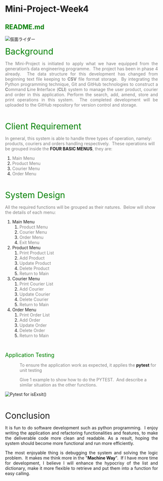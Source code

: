 # Mini-Project-Week4

<html>
<head></head>
<body data-gr-ext-installed="" data-new-gr-c-s-check-loaded="14.1087.0">
<h2><span style="color:#008000;">README.md</span></h2>
<img src="https://user-images.githubusercontent.com/87363056/203319536-c1a5608c-13e9-4a08-869f-ddab6ee92f5e.png" ALIGN=”left” alt="仮面ライダー" />

<p style="text-align: justify;"><span style="color:#008000;"><span style="font-size:28px;">Background</span></span></p>

<p style="text-align: justify;"><span style="color:#808080;">The Mini-Project is initiated to apply what we have equipped from the generation&rsquo;s data engineering programme.&nbsp; The project has been in phase 4 already.&nbsp; The data structure for this development has changed from beginning text file keeping to <strong>CSV</strong> file format storage.&nbsp; By integrating the Python programming technique, Git and GitHub technologies to construct a <strong>C</strong>ommand <strong>L</strong>ine <strong>I</strong>nterface (<strong>CLI</strong>) system to manage the user product, courier and order in this application. Perform the search, add, amend, store and print operations in this system.&nbsp; The completed development will be uploaded to the GitHub repository for version control and storage.</span></p>

<p style="text-align: justify;">&nbsp;</p>
	
<p><span style="color: rgb(0, 128, 0); font-size: 28px; text-align: justify;">Client Requirement</span></p>

<p><span style="color:#808080;">In general, this system is able to handle three types of operation, namely: products, couriers and orders handling respectively.&nbsp; These operations will be grouped inside the </span><strong>FOUR&nbsp;BASIC MENUS</strong><span style="color:#808080;">, they are:</span></p>

<ol>
	<li><span style="color:#808080;">Main Menu</span></li>
	<li><span style="color:#808080;">Product Menu</span></li>
	<li><span style="color:#808080;">Courier Menu</span></li>
	<li><span style="color:#808080;">Order Menu</span></li>
</ol>

<p style="text-align: justify;">&nbsp;</p>
	
<p style="text-align: justify;"><span style="color:#008000;"><span style="font-size:28px;">System Design</span></span></p>	

<p><span style="color:#808080;">All the required functions will be grouped as their natures.&nbsp; Below will show the details of each menu:</span></p>

<ol>
	<li>Main Menu
	<ol>
		<li><span style="color:#808080;">Product Menu</span></li>
		<li><span style="color:#808080;">Courier Menu</span></li>
		<li><span style="color:#808080;">Order Menu</span></li>
		<li><span style="color:#808080;">Exit Menu</span></li>
	</ol>
	</li>
	<li value="2">Product Menu
	<ol>
		<li><span style="color:#808080;">Print Product List</span></li>
		<li><span style="color:#808080;">Add Product</span></li>
		<li><span style="color:#808080;">Update Product</span></li>
		<li><span style="color:#808080;">Delete Product</span></li>
		<li><span style="color:#808080;">Return to Main</span></li>
	</ol>
	</li>
	<li value="3">Courier Menu
	<ol>
		<li><span style="color:#808080;">Print Courier List</span></li>
		<li><span style="color:#808080;">Add Courier</span></li>
		<li><span style="color:#808080;">Update Courier</span></li>
		<li><span style="color:#808080;">Delete Courier</span></li>
		<li><span style="color:#808080;">Return to Main</span></li>
	</ol>
	</li>
	<li value="4">Order Menu
	<ol>
		<li><span style="color:#808080;">Print Order List</span></li>
		<li><span style="color:#808080;">Add Order</span></li>
		<li><span style="color:#808080;">Update Order</span></li>
		<li><span style="color:#808080;">Delete Order</span></li>
		<li><span style="color:#808080;">Return to Main</span></li>
	</ol>
	</li>
</ol>

	
<p style="text-align: justify;">&nbsp;</p>
	
<p><span style="color:#008000;"><span style="font-size:18px;">Application Testing</span></span></p>

<p style="margin-left:36pt;"><span style="color:#808080;">To ensure the application work as expected, it applies&nbsp;the </span><strong>pytest</strong><span style="color:#808080;"> for unit testing</span></p>

<p style="margin-left:36pt;"><span style="color:#808080;">Give 1 example to show how to do the PYTEST.&nbsp; And describe a similar situation as the other functions.</span></p>

<img src="https://user-images.githubusercontent.com/87363056/203319472-d6847a4b-a4a0-48ce-aa9f-62f59df81a15.png" alt="Pytest for isExsit()" />	
	
<p style="text-align: justify;">&nbsp;</p>
	
<p style="text-align: justify;"><span style="font-size:28px;">Conclusion</span></p>

<p style="text-align: justify;">It is fun to do software development such as python programming.&nbsp; I enjoy writing the application and refactoring functionalities and features, to make the deliverable code more clean and readable.  As a result, hoping the system should become more functional and run more efficiently.&nbsp;</p>

<p style="text-align: justify;">The most enjoyable thing is debugging the system and solving the logic problem.&nbsp; It makes me think more in the &quot;<strong>Machine Way</strong>&quot;.&nbsp; If I have more time for development, I believe I will enhance the hypocrisy of the list and dictionary, make it more flexible to retrieve and put them into a function for easy calling.</p>

<grammarly-desktop-integration data-grammarly-shadow-root="true"></grammarly-desktop-integration></body>
</html>
